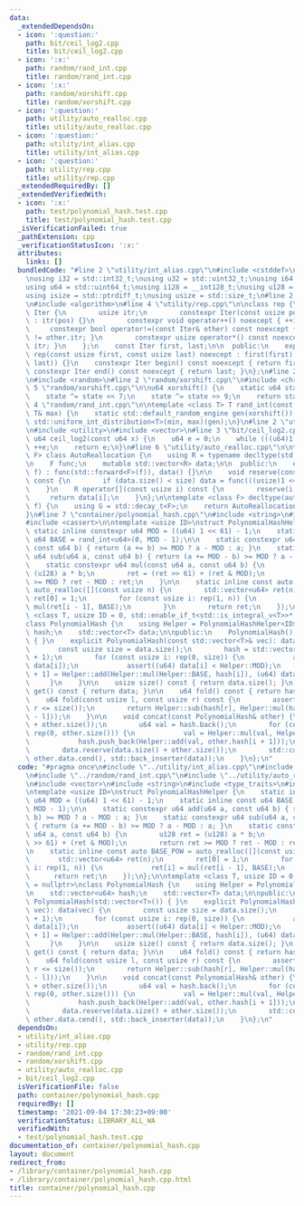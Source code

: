 ```yaml
---
data:
  _extendedDependsOn:
  - icon: ':question:'
    path: bit/ceil_log2.cpp
    title: bit/ceil_log2.cpp
  - icon: ':x:'
    path: random/rand_int.cpp
    title: random/rand_int.cpp
  - icon: ':x:'
    path: random/xorshift.cpp
    title: random/xorshift.cpp
  - icon: ':question:'
    path: utility/auto_realloc.cpp
    title: utility/auto_realloc.cpp
  - icon: ':question:'
    path: utility/int_alias.cpp
    title: utility/int_alias.cpp
  - icon: ':question:'
    path: utility/rep.cpp
    title: utility/rep.cpp
  _extendedRequiredBy: []
  _extendedVerifiedWith:
  - icon: ':x:'
    path: test/polynomial_hash.test.cpp
    title: test/polynomial_hash.test.cpp
  _isVerificationFailed: true
  _pathExtension: cpp
  _verificationStatusIcon: ':x:'
  attributes:
    links: []
  bundledCode: "#line 2 \"utility/int_alias.cpp\"\n#include <cstddef>\n#include <cstdint>\n\
    \nusing i32 = std::int32_t;\nusing u32 = std::uint32_t;\nusing i64 = std::int64_t;\n\
    using u64 = std::uint64_t;\nusing i128 = __int128_t;\nusing u128 = __uint128_t;\n\
    using isize = std::ptrdiff_t;\nusing usize = std::size_t;\n#line 2 \"utility/rep.cpp\"\
    \n#include <algorithm>\n#line 4 \"utility/rep.cpp\"\n\nclass rep {\n    struct\
    \ Iter {\n        usize itr;\n        constexpr Iter(const usize pos) noexcept\
    \ : itr(pos) {}\n        constexpr void operator++() noexcept { ++itr; }\n   \
    \     constexpr bool operator!=(const Iter& other) const noexcept { return itr\
    \ != other.itr; }\n        constexpr usize operator*() const noexcept { return\
    \ itr; }\n    };\n    const Iter first, last;\n\n  public:\n    explicit constexpr\
    \ rep(const usize first, const usize last) noexcept : first(first), last(std::max(first,\
    \ last)) {}\n    constexpr Iter begin() const noexcept { return first; }\n   \
    \ constexpr Iter end() const noexcept { return last; }\n};\n#line 2 \"random/rand_int.cpp\"\
    \n#include <random>\n#line 2 \"random/xorshift.cpp\"\n#include <chrono>\n#line\
    \ 5 \"random/xorshift.cpp\"\n\nu64 xorshift() {\n    static u64 state = std::chrono::system_clock::now().time_since_epoch().count();\n\
    \    state ^= state << 7;\n    state ^= state >> 9;\n    return state;\n}\n#line\
    \ 4 \"random/rand_int.cpp\"\n\ntemplate <class T> T rand_int(const T& min, const\
    \ T& max) {\n    static std::default_random_engine gen(xorshift());\n    return\
    \ std::uniform_int_distribution<T>(min, max)(gen);\n}\n#line 2 \"utility/auto_realloc.cpp\"\
    \n#include <utility>\n#include <vector>\n#line 3 \"bit/ceil_log2.cpp\"\n\nconstexpr\
    \ u64 ceil_log2(const u64 x) {\n    u64 e = 0;\n    while (((u64)1 << e) < x)\
    \ ++e;\n    return e;\n}\n#line 6 \"utility/auto_realloc.cpp\"\n\ntemplate <class\
    \ F> class AutoReallocation {\n    using R = typename decltype(std::declval<F>()((usize)0))::value_type;\n\
    \n    F func;\n    mutable std::vector<R> data;\n\n  public:\n    explicit AutoReallocation(F&&\
    \ f) : func(std::forward<F>(f)), data() {}\n\n    void reserve(const usize size)\
    \ const {\n        if (data.size() < size) data = func(((usize)1 << ceil_log2(size)));\n\
    \    }\n    R operator[](const usize i) const {\n        reserve(i + 1);\n   \
    \     return data[i];\n    }\n};\n\ntemplate <class F> decltype(auto) auto_realloc(F&&\
    \ f) {\n    using G = std::decay_t<F>;\n    return AutoReallocation<G>(std::forward<G>(f));\n\
    }\n#line 7 \"container/polynomial_hash.cpp\"\n#include <string>\n#include <type_traits>\n\
    #include <cassert>\n\ntemplate <usize ID>\nstruct PolynomialHashHelper {\n   \
    \ static inline constexpr u64 MOD = ((u64) 1 << 61) - 1;\n    static inline const\
    \ u64 BASE = rand_int<u64>(0, MOD - 1);\n\n    static constexpr u64 add(u64 a,\
    \ const u64 b) { return (a += b) >= MOD ? a - MOD : a; }\n    static constexpr\
    \ u64 sub(u64 a, const u64 b) { return (a += MOD - b) >= MOD ? a - MOD : a; }\n\
    \    static constexpr u64 mul(const u64 a, const u64 b) {\n        u128 ret =\
    \ (u128) a * b;\n        ret = (ret >> 61) + (ret & MOD);\n        return ret\
    \ >= MOD ? ret - MOD : ret;\n    }\n\n    static inline const auto BASE_POW =\
    \ auto_realloc([](const usize n) {\n        std::vector<u64> ret(n);\n       \
    \ ret[0] = 1;\n        for (const usize i: rep(1, n)) {\n            ret[i] =\
    \ mul(ret[i - 1], BASE);\n        }\n        return ret;\n    });\n};\n\ntemplate\
    \ <class T, usize ID = 0, std::enable_if_t<std::is_integral_v<T>>* = nullptr>\n\
    class PolynomialHash {\n    using Helper = PolynomialHashHelper<ID>;\n\n    std::vector<u64>\
    \ hash;\n    std::vector<T> data;\n\npublic:\n    PolynomialHash(): PolynomialHash(std::vector<T>())\
    \ { }\n    explicit PolynomialHash(const std::vector<T>& vec): data(vec) {\n \
    \       const usize size = data.size();\n        hash = std::vector<u64>(size\
    \ + 1);\n        for (const usize i: rep(0, size)) {\n            assert(0 <=\
    \ data[i]);\n            assert((u64) data[i] < Helper::MOD);\n            hash[i\
    \ + 1] = Helper::add(Helper::mul(Helper::BASE, hash[i]), (u64) data[i]);\n   \
    \     }\n    }\n\n    usize size() const { return data.size(); }\n    const std::vector<T>&\
    \ get() const { return data; }\n\n    u64 fold() const { return hash.back(); }\n\
    \    u64 fold(const usize l, const usize r) const {\n        assert(l <= r and\
    \ r <= size());\n        return Helper::sub(hash[r], Helper::mul(hash[l], Helper::BASE_POW[r\
    \ - l]));\n    }\n\n    void concat(const PolynomialHash& other) {\n        hash.reserve(hash.size()\
    \ + other.size());\n        u64 val = hash.back();\n        for (const usize i:\
    \ rep(0, other.size())) {\n            val = Helper::mul(val, Helper::BASE);\n\
    \            hash.push_back(Helper::add(val, other.hash[i + 1]));\n        }\n\
    \        data.reserve(data.size() + other.size());\n        std::copy(other.data.cbegin(),\
    \ other.data.cend(), std::back_inserter(data));\n    }\n};\n"
  code: "#pragma once\n#include \"../utility/int_alias.cpp\"\n#include \"../utility/rep.cpp\"\
    \n#include \"../random/rand_int.cpp\"\n#include \"../utility/auto_realloc.cpp\"\
    \n#include <vector>\n#include <string>\n#include <type_traits>\n#include <cassert>\n\
    \ntemplate <usize ID>\nstruct PolynomialHashHelper {\n    static inline constexpr\
    \ u64 MOD = ((u64) 1 << 61) - 1;\n    static inline const u64 BASE = rand_int<u64>(0,\
    \ MOD - 1);\n\n    static constexpr u64 add(u64 a, const u64 b) { return (a +=\
    \ b) >= MOD ? a - MOD : a; }\n    static constexpr u64 sub(u64 a, const u64 b)\
    \ { return (a += MOD - b) >= MOD ? a - MOD : a; }\n    static constexpr u64 mul(const\
    \ u64 a, const u64 b) {\n        u128 ret = (u128) a * b;\n        ret = (ret\
    \ >> 61) + (ret & MOD);\n        return ret >= MOD ? ret - MOD : ret;\n    }\n\
    \n    static inline const auto BASE_POW = auto_realloc([](const usize n) {\n \
    \       std::vector<u64> ret(n);\n        ret[0] = 1;\n        for (const usize\
    \ i: rep(1, n)) {\n            ret[i] = mul(ret[i - 1], BASE);\n        }\n  \
    \      return ret;\n    });\n};\n\ntemplate <class T, usize ID = 0, std::enable_if_t<std::is_integral_v<T>>*\
    \ = nullptr>\nclass PolynomialHash {\n    using Helper = PolynomialHashHelper<ID>;\n\
    \n    std::vector<u64> hash;\n    std::vector<T> data;\n\npublic:\n    PolynomialHash():\
    \ PolynomialHash(std::vector<T>()) { }\n    explicit PolynomialHash(const std::vector<T>&\
    \ vec): data(vec) {\n        const usize size = data.size();\n        hash = std::vector<u64>(size\
    \ + 1);\n        for (const usize i: rep(0, size)) {\n            assert(0 <=\
    \ data[i]);\n            assert((u64) data[i] < Helper::MOD);\n            hash[i\
    \ + 1] = Helper::add(Helper::mul(Helper::BASE, hash[i]), (u64) data[i]);\n   \
    \     }\n    }\n\n    usize size() const { return data.size(); }\n    const std::vector<T>&\
    \ get() const { return data; }\n\n    u64 fold() const { return hash.back(); }\n\
    \    u64 fold(const usize l, const usize r) const {\n        assert(l <= r and\
    \ r <= size());\n        return Helper::sub(hash[r], Helper::mul(hash[l], Helper::BASE_POW[r\
    \ - l]));\n    }\n\n    void concat(const PolynomialHash& other) {\n        hash.reserve(hash.size()\
    \ + other.size());\n        u64 val = hash.back();\n        for (const usize i:\
    \ rep(0, other.size())) {\n            val = Helper::mul(val, Helper::BASE);\n\
    \            hash.push_back(Helper::add(val, other.hash[i + 1]));\n        }\n\
    \        data.reserve(data.size() + other.size());\n        std::copy(other.data.cbegin(),\
    \ other.data.cend(), std::back_inserter(data));\n    }\n};\n"
  dependsOn:
  - utility/int_alias.cpp
  - utility/rep.cpp
  - random/rand_int.cpp
  - random/xorshift.cpp
  - utility/auto_realloc.cpp
  - bit/ceil_log2.cpp
  isVerificationFile: false
  path: container/polynomial_hash.cpp
  requiredBy: []
  timestamp: '2021-09-04 17:30:23+09:00'
  verificationStatus: LIBRARY_ALL_WA
  verifiedWith:
  - test/polynomial_hash.test.cpp
documentation_of: container/polynomial_hash.cpp
layout: document
redirect_from:
- /library/container/polynomial_hash.cpp
- /library/container/polynomial_hash.cpp.html
title: container/polynomial_hash.cpp
---
```

